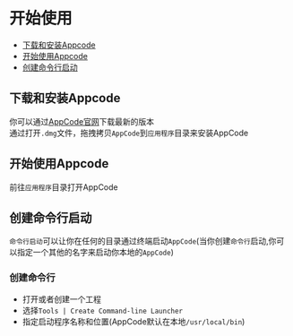 # 开始使用
- [下载和安装Appcode](#jump1)
- [开始使用Appcode](#jump2)
- [创建命令行启动](#jump3)
<span id="jump1"></span>
## 下载和安装Appcode
你可以通过[AppCode官网](http://www.jetbrains.com/objc/download/)下载最新的版本
</br>
通过打开`.dmg`文件，拖拽拷贝`AppCode`到`应用程序`目录来安装AppCode
<span id="jump2"></span>
## 开始使用Appcode
前往`应用程序`目录打开AppCode
<span id="jump3"></span>
## 创建命令行启动
`命令行启动`可以让你在任何的目录通过终端启动`AppCode`(当你创建`命令行`启动,你可以指定一个其他的名字来启动你本地的`AppCode`)
### 创建命令行
- 打开或者创建一个工程
- 选择`Tools | Create Command-line Launcher`
- 指定启动程序名称和位置(AppCode默认在本地`/usr/local/bin`)
